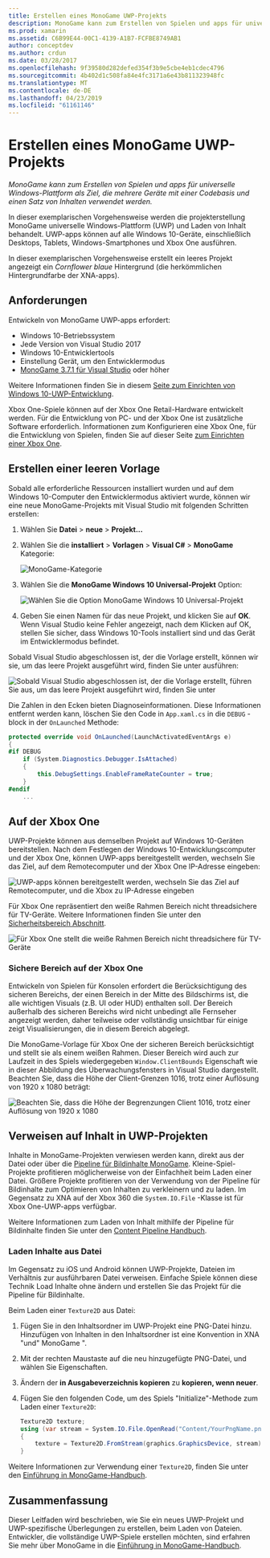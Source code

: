 ```yaml
---
title: Erstellen eines MonoGame UWP-Projekts
description: MonoGame kann zum Erstellen von Spielen und apps für universelle Windows-Plattform als Ziel, die mehrere Geräte mit einer Codebasis und einen Satz von Inhalten verwendet werden.
ms.prod: xamarin
ms.assetid: C6B99E44-00C1-4139-A1B7-FCFBE8749AB1
author: conceptdev
ms.author: crdun
ms.date: 03/28/2017
ms.openlocfilehash: 9f39580d282defed354f3b9e5cbe4eb1cdec4796
ms.sourcegitcommit: 4b402d1c508fa84e4fc3171a6e43b811323948fc
ms.translationtype: MT
ms.contentlocale: de-DE
ms.lasthandoff: 04/23/2019
ms.locfileid: "61161146"
---
```

# <a name="creating-a-monogame-uwp-project"></a>Erstellen eines MonoGame UWP-Projekts

_MonoGame kann zum Erstellen von Spielen und apps für universelle Windows-Plattform als Ziel, die mehrere Geräte mit einer Codebasis und einen Satz von Inhalten verwendet werden._

In dieser exemplarischen Vorgehensweise werden die projekterstellung MonoGame universelle Windows-Plattform (UWP) und Laden von Inhalt behandelt. UWP-apps können auf alle Windows 10-Geräte, einschließlich Desktops, Tablets, Windows-Smartphones und Xbox One ausführen.

In dieser exemplarischen Vorgehensweise erstellt ein leeres Projekt angezeigt ein *Cornflower blaue* Hintergrund (die herkömmlichen Hintergrundfarbe der XNA-apps).

## <a name="requirements"></a>Anforderungen

Entwickeln von MonoGame UWP-apps erfordert:

- Windows 10-Betriebssystem
- Jede Version von Visual Studio 2017
- Windows 10-Entwicklertools
- Einstellung Gerät, um den Entwicklermodus
- [MonoGame 3.7.1 für Visual Studio](http://community.monogame.net/t/monogame-3-7-1-release/11173) oder höher

Weitere Informationen finden Sie in diesem [Seite zum Einrichten von Windows 10-UWP-Entwicklung](https://msdn.microsoft.com/windows/uwp/get-started/get-set-up).

Xbox One-Spiele können auf der Xbox One Retail-Hardware entwickelt werden. Für die Entwicklung von PC- und der Xbox One ist zusätzliche Software erforderlich. Informationen zum Konfigurieren eine Xbox One, für die Entwicklung von Spielen, finden Sie auf dieser Seite [zum Einrichten einer Xbox One](https://msdn.microsoft.com/windows/uwp/xbox-apps/index).

## <a name="creating-an-empty-template"></a>Erstellen einer leeren Vorlage

Sobald alle erforderliche Ressourcen installiert wurden und auf dem Windows 10-Computer den Entwicklermodus aktiviert wurde, können wir eine neue MonoGame-Projekts mit Visual Studio mit folgenden Schritten erstellen:

1. Wählen Sie **Datei** > **neue** > **Projekt...**
1. Wählen Sie die **installiert** > **Vorlagen** > **Visual C#**   >  **MonoGame** Kategorie:

    ![](uwp-images/image1.png "MonoGame-Kategorie")

1. Wählen Sie die **MonoGame Windows 10 Universal-Projekt** Option:

    ![](uwp-images/image2.png "Wählen Sie die Option MonoGame Windows 10 Universal-Projekt")

1. Geben Sie einen Namen für das neue Projekt, und klicken Sie auf **OK**.
Wenn Visual Studio keine Fehler angezeigt, nach dem Klicken auf OK, stellen Sie sicher, dass Windows 10-Tools installiert sind und das Gerät im Entwicklermodus befindet.

Sobald Visual Studio abgeschlossen ist, der die Vorlage erstellt, können wir sie, um das leere Projekt ausgeführt wird, finden Sie unter ausführen:

![](uwp-images/image3.png "Sobald Visual Studio abgeschlossen ist, der die Vorlage erstellt, führen Sie aus, um das leere Projekt ausgeführt wird, finden Sie unter")

Die Zahlen in den Ecken bieten Diagnoseinformationen. Diese Informationen entfernt werden kann, löschen Sie den Code in `App.xaml.cs` in die `DEBUG` -block in der `OnLaunched` Methode:


```csharp
protected override void OnLaunched(LaunchActivatedEventArgs e)
{
#if DEBUG
    if (System.Diagnostics.Debugger.IsAttached)
    {
        this.DebugSettings.EnableFrameRateCounter = true;
    }
#endif
    ...
```

## <a name="running-on-xbox-one"></a>Auf der Xbox One

UWP-Projekte können aus demselben Projekt auf Windows 10-Geräten bereitstellen. Nach dem Festlegen der Windows 10-Entwicklungscomputer und der Xbox One, können UWP-apps bereitgestellt werden, wechseln Sie das Ziel, auf dem Remotecomputer und der Xbox One IP-Adresse eingeben:

![](uwp-images/remote.png "UWP-apps können bereitgestellt werden, wechseln Sie das Ziel auf Remotecomputer, und die Xbox zu IP-Adresse eingeben")

Für Xbox One repräsentiert den weiße Rahmen Bereich nicht threadsichere für TV-Geräte. Weitere Informationen finden Sie unter den [Sicherheitsbereich Abschnitt](#safe-area-on-xbox-one).

![](uwp-images/safearea.png "Für Xbox One stellt die weiße Rahmen Bereich nicht threadsichere für TV-Geräte")

### <a name="safe-area-on-xbox-one"></a>Sichere Bereich auf der Xbox One

Entwickeln von Spielen für Konsolen erfordert die Berücksichtigung des sicheren Bereichs, der einen Bereich in der Mitte des Bildschirms ist, die alle wichtigen Visuals (z.B. UI oder HUD) enthalten soll. Der Bereich außerhalb des sicheren Bereichs wird nicht unbedingt alle Fernseher angezeigt werden, daher teilweise oder vollständig unsichtbar für einige zeigt Visualisierungen, die in diesem Bereich abgelegt.

Die MonoGame-Vorlage für Xbox One der sicheren Bereich berücksichtigt und stellt sie als einem weißen Rahmen. Dieser Bereich wird auch zur Laufzeit in des Spiels wiedergegeben `Window.ClientBounds` Eigenschaft wie in dieser Abbildung des Überwachungsfensters in Visual Studio dargestellt. Beachten Sie, dass die Höhe der Client-Grenzen 1016, trotz einer Auflösung von 1920 x 1080 beträgt:

![](uwp-images/clientbounds.png "Beachten Sie, dass die Höhe der Begrenzungen Client 1016, trotz einer Auflösung von 1920 x 1080")

## <a name="referencing-content-in-uwp-projects"></a>Verweisen auf Inhalt in UWP-Projekten

Inhalte in MonoGame-Projekten verwiesen werden kann, direkt aus der Datei oder über die [Pipeline für Bildinhalte MonoGame](~/graphics-games/cocossharp/content-pipeline/index.md). Kleine-Spiel-Projekte profitieren möglicherweise von der Einfachheit beim Laden einer Datei. Größere Projekte profitieren von der Verwendung von der Pipeline für Bildinhalte zum Optimieren von Inhalten zu verkleinern und zu laden. Im Gegensatz zu XNA auf der Xbox 360 die `System.IO.File` -Klasse ist für Xbox One-UWP-apps verfügbar.

Weitere Informationen zum Laden von Inhalt mithilfe der Pipeline für Bildinhalte finden Sie unter den [Content Pipeline Handbuch](~/graphics-games/cocossharp/content-pipeline/index.md).

### <a name="loading-content-from-file"></a>Laden Inhalte aus Datei

Im Gegensatz zu iOS und Android können UWP-Projekte, Dateien im Verhältnis zur ausführbaren Datei verweisen. Einfache Spiele können diese Technik Load Inhalte ohne ändern und erstellen Sie das Projekt für die Pipeline für Bildinhalte.

Beim Laden einer `Texture2D` aus Datei:

1. Fügen Sie in den Inhaltsordner im UWP-Projekt eine PNG-Datei hinzu. Hinzufügen von Inhalten in den Inhaltsordner ist eine Konvention in XNA "und" MonoGame ".
1. Mit der rechten Maustaste auf die neu hinzugefügte PNG-Datei, und wählen Sie Eigenschaften.
1. Ändern der **in Ausgabeverzeichnis kopieren** zu **kopieren, wenn neuer**.
1. Fügen Sie den folgenden Code, um des Spiels "Initialize"-Methode zum Laden einer `Texture2D`:

    ```csharp
    Texture2D texture;
    using (var stream = System.IO.File.OpenRead("Content/YourPngName.png"))
    {
        texture = Texture2D.FromStream(graphics.GraphicsDevice, stream);
    }
    ```

Weitere Informationen zur Verwendung einer `Texture2D`, finden Sie unter den [Einführung in MonoGame-Handbuch](~/graphics-games/monogame/introduction/index.md).

## <a name="summary"></a>Zusammenfassung

Dieser Leitfaden wird beschrieben, wie Sie ein neues UWP-Projekt und UWP-spezifische Überlegungen zu erstellen, beim Laden von Dateien. Entwickler, die vollständige UWP-Spiele erstellen möchten, sind erfahren Sie mehr über MonoGame in die [Einführung in MonoGame-Handbuch](~/graphics-games/monogame/introduction/index.md).
